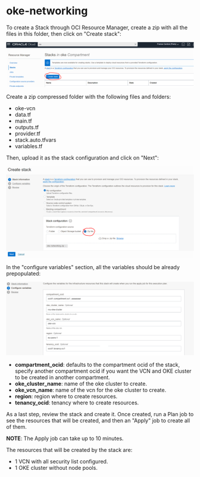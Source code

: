# oke-networking
To create a Stack through OCI Resource Manager, create a zip with all the files in this folder, then click
on "Create stack":

![create stack](images/create_stack.png)

Create a zip compressed folder with the following files and folders:

* oke-vcn
* data.tf
* main.tf
* outputs.tf
* provider.tf
* stack.auto.tfvars
* variables.tf

Then, upload it as the stack configuration and click on "Next":

![upload stack configurations](images/upload_stack_config.png)

In the "configure variables" section, all the variables should be already prepopulated:

![variables](images/specify_variables.png)

* **compartment_ocid**: defaults to the compartment ocid of the stack, specify another compartment ocid if you want the VCN and OKE cluster to be created in another compartment.
* **oke_cluster_name**: name of the oke cluster to create.
* **oke_vcn_name**: name of the vcn for the oke cluster to create.
* **region**: region where to create resources.
* **tenancy_ocid**: tenancy where to create resources.

As a last step, review the stack and create it. Once created, run a Plan job to see the resources that will be created, and then an "Apply" job to create all of them.

**NOTE**: The Apply job can take up to 10 minutes.

The resources that will be created by the stack are:

* 1 VCN with all security list configured.
* 1 OKE cluster without node pools.